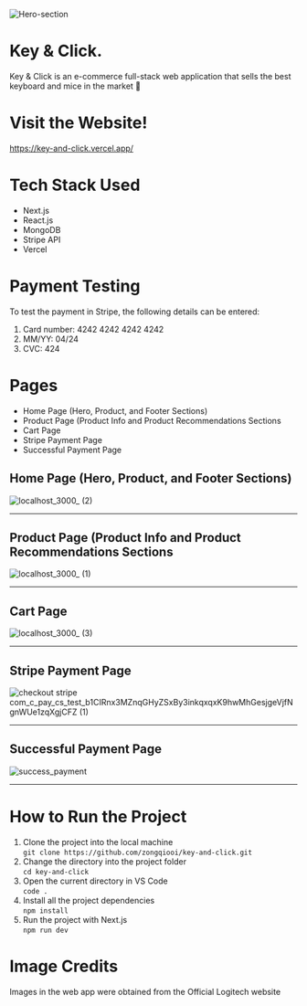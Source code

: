 
![Hero-section](https://github.com/zongqiooi/key-and-click/assets/95561298/a5922d0f-6e2a-4df6-a7eb-988d7ec4f733)

# Key & Click.
Key & Click is an e-commerce full-stack web application that sells the best keyboard and mice in the market 🚀

# Visit the Website!
https://key-and-click.vercel.app/

# Tech Stack Used
- Next.js
- React.js
- MongoDB
- Stripe API
- Vercel

# Payment Testing
To test the payment in Stripe, the following details can be entered:

1. Card number: 4242 4242 4242 4242
2. MM/YY: 04/24
3. CVC: 424

# Pages 
- Home Page (Hero, Product, and Footer Sections)
- Product Page (Product Info and Product Recommendations Sections
- Cart Page
- Stripe Payment Page
- Successful Payment Page

## Home Page (Hero, Product, and Footer Sections)
![localhost_3000_ (2)](https://github.com/zongqiooi/key-and-click/assets/95561298/740f752d-7169-4a0d-9ef9-b6d7989ad648)
***
## Product Page (Product Info and Product Recommendations Sections
![localhost_3000_ (1)](https://github.com/zongqiooi/key-and-click/assets/95561298/195bf76c-a0b5-49a5-a09b-c82b7cd84039)
***
## Cart Page
![localhost_3000_ (3)](https://github.com/zongqiooi/key-and-click/assets/95561298/7b64aa4a-eef9-43e3-9c90-24487a562f16)
***
## Stripe Payment Page
![checkout stripe com_c_pay_cs_test_b1CIRnx3MZnqGHyZSxBy3inkqxqxK9hwMhGesjgeVjfNgnWUe1zqXgjCFZ (1)](https://github.com/zongqiooi/key-and-click/assets/95561298/d2617d45-0336-4419-abd4-d68bd55fa05f)
***
## Successful Payment Page
![success_payment](https://github.com/zongqiooi/key-and-click/assets/95561298/45ef72fb-edfc-4597-900b-3636f303f5af)
***

# How to Run the Project 
1. Clone the project into the local machine  
`git clone https://github.com/zongqiooi/key-and-click.git` 
2. Change the directory into the project folder  
`cd key-and-click`
3. Open the current directory in VS Code  
`code .` 
4. Install all the project dependencies  
`npm install` 
5. Run the project with Next.js  
`npm run dev`

# Image Credits
Images in the web app were obtained from the Official Logitech website
